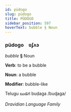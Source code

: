 ```yaml
---
id: püdogo
slug: püdogo
title: PÜDOGO
sidebar_position: 597
hoverText: bubble § Noun
---
```


### püdogo&emsp;<span kind="abugida">ʋʄʌꜿ</span>

*bubble* **§** Noun

**Verb**: to be a bubble

**Noun**: a bubble

**Modifier**: bubble-like

Telugu బుడగ buḍaga /buɖaga/

*Dravidian Language Family*